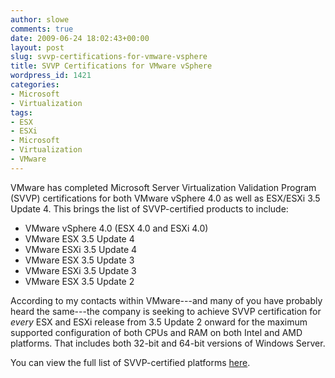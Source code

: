 ```yaml
---
author: slowe
comments: true
date: 2009-06-24 18:02:43+00:00
layout: post
slug: svvp-certifications-for-vmware-vsphere
title: SVVP Certifications for VMware vSphere
wordpress_id: 1421
categories:
- Microsoft
- Virtualization
tags:
- ESX
- ESXi
- Microsoft
- Virtualization
- VMware
---
```


VMware has completed Microsoft Server Virtualization Validation Program (SVVP) certifications for both VMware vSphere 4.0 as well as ESX/ESXi 3.5 Update 4. This brings the list of SVVP-certified products to include:

* VMware vSphere 4.0 (ESX 4.0 and ESXi 4.0)
* VMware ESX 3.5 Update 4
* VMware ESXi 3.5 Update 4
* VMware ESX 3.5 Update 3
* VMware ESXi 3.5 Update 3
* VMware ESX 3.5 Update 2

According to my contacts within VMware---and many of you have probably heard the same---the company is seeking to achieve SVVP certification for _every_ ESX and ESXi release from 3.5 Update 2 onward for the maximum supported configuration of both CPUs and RAM on both Intel and AMD platforms. That includes both 32-bit and 64-bit versions of Windows Server.

You can view the full list of SVVP-certified platforms [here](http://windowsservercatalog.com/results.aspx?&bCatID=1521&cpID=0&avc=0&ava=0&avq=0&OR=1&PGS=25).
